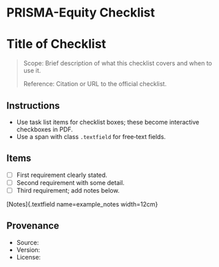 # PRISMA-Equity Checklist

# Title of Checklist

> Scope: Brief description of what this checklist covers and when to use it.
>
> Reference: Citation or URL to the official checklist.

## Instructions
- Use task list items for checklist boxes; these become interactive checkboxes in PDF.
- Use a span with class `.textfield` for free‑text fields.

## Items
- [ ] First requirement clearly stated.
- [ ] Second requirement with some detail.
- [ ] Third requirement; add notes below.

[Notes]{.textfield name=example_notes width=12cm}

## Provenance
- Source: <URL to official page>
- Version: <year or tag>
- License: <terms or URL>
